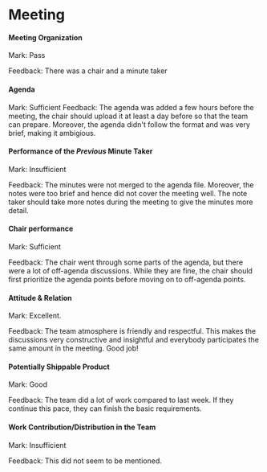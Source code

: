 # Meeting



#### Meeting Organization


Mark: Pass

Feedback: There was a chair and a minute taker


#### Agenda 


Mark: Sufficient
Feedback: The agenda was added a few hours before the meeting, the chair should upload it at least a day before so that the team can prepare. Moreover, the agenda didn't follow the format and was very brief, making it ambigious.


#### Performance of the *Previous* Minute Taker



Mark: Insufficient

Feedback: The minutes were not merged to the agenda file. Moreover, the notes were too brief and hence did not cover the meeting well. The note taker should take more notes during the meeting to give the minutes more detail.


#### Chair performance



Mark: Sufficient

Feedback: The chair went through some parts of the agenda, but there were a lot of off-agenda discussions. While they are fine, the chair should first prioritize the agenda points before moving on to off-agenda points.


#### Attitude & Relation

Mark: Excellent.

Feedback: The team atmosphere is friendly and respectful. This makes the discussions very constructive and insightful and everybody participates the same amount in the meeting. Good job!


#### Potentially Shippable Product



Mark: Good

Feedback: The team did a lot of work compared to last week. If they continue this pace, they can finish the basic requirements.


#### Work Contribution/Distribution in the Team


Mark: Insufficient

Feedback: This did not seem to be mentioned.


